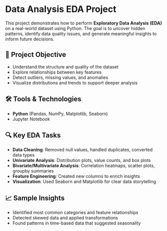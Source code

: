 # Data Analysis EDA Project

This project demonstrates how to perform **Exploratory Data Analysis (EDA)** on a real-world dataset using Python. The goal is to uncover hidden patterns, identify data quality issues, and generate meaningful insights to inform future decisions.

## 📌 Project Objective

- Understand the structure and quality of the dataset  
- Explore relationships between key features  
- Detect outliers, missing values, and anomalies  
- Visualize distributions and trends to support deeper analysis  

## 🛠️ Tools & Technologies

- **Python** (Pandas, NumPy, Matplotlib, Seaborn)
- Jupyter Notebook

## 🔍 Key EDA Tasks

- **Data Cleaning**: Removed null values, handled duplicates, converted data types
- **Univariate Analysis**: Distribution plots, value counts, and box plots
- **Bivariate/Multivariate Analysis**: Correlation heatmaps, scatter plots, groupby summaries
- **Feature Engineering**: Created new columns to enrich insights
- **Visualization**: Used Seaborn and Matplotlib for clear data storytelling

## 📈 Sample Insights

- Identified most common categories and feature relationships  
- Detected skewed data and applied transformations  
- Found patterns in time-based data that suggested seasonality  


